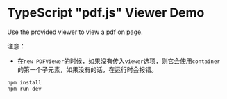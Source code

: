 TypeScript "pdf.js" Viewer Demo
===============================

Use the provided viewer to view a pdf on page.

注意：
- 在`new PDFViewer`的时候，如果没有传入`viewer`选项，则它会使用`container`的第一个子元素，如果没有的话，在运行时会报错。

```
npm install
npm run dev
```
